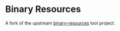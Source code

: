 # Binary Resources

A fork of the upstream [binary-resources](https://android.googlesource.com/platform/tools/base/+/refs/heads/mirror-goog-studio-main/apkparser/binary-resources/) tool project.